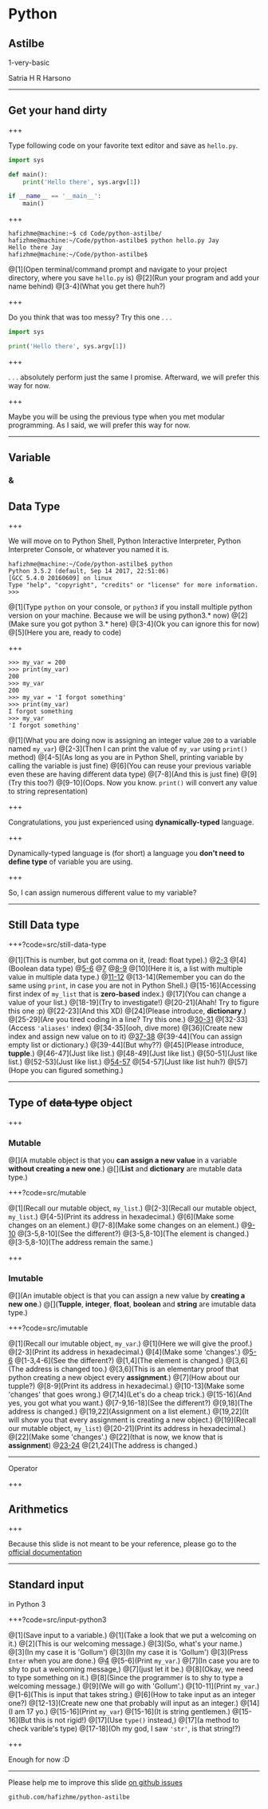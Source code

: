 # Python

## Astilbe

1-very-basic

Satria H R Harsono

---

## Get your hand dirty

+++

Type following code on your favorite text editor and save as `hello.py`.

```python
import sys

def main():
    print('Hello there', sys.argv[1])

if __name__ == '__main__':
    main()
```

+++

```
hafizhme@machine:~$ cd Code/python-astilbe/
hafizhme@machine:~/Code/python-astilbe$ python hello.py Jay
Hello there Jay
hafizhme@machine:~/Code/python-astilbe$ 
```
@[1](Open terminal/command prompt and navigate to your project directory, where you save `hello.py` is)
@[2](Run your program and add your name behind)
@[3-4](What you get there huh?)

+++

Do you think that was too messy? Try this one . . .

```python
import sys

print('Hello there', sys.argv[1])
```

+++

. . . absolutely perform just the same I promise. Afterward, we will prefer this way for now.

+++

Maybe you will be using the previous type when you met modular programming. As I said, we will prefer this way for now.

---

## Variable
### &
## Data Type

+++

We will move on to Python Shell, Python Interactive Interpreter, Python Interpreter Console, or whatever you named it is.
```
hafizhme@machine:~/Code/python-astilbe$ python
Python 3.5.2 (default, Sep 14 2017, 22:51:06) 
[GCC 5.4.0 20160609] on linux
Type "help", "copyright", "credits" or "license" for more information.
>>> 
```

@[1](Type `python` on your console, or `python3` if you install multiple python version on your machine. Because we will be using python3.\* now)
@[2](Make sure you got python 3.\* here)
@[3-4](Ok you can ignore this for now)
@[5](Here you are, ready to code)

+++

```
>>> my_var = 200
>>> print(my_var)
200
>>> my_var
200
>>> my_var = 'I forgot something'
>>> print(my_var)
I forgot something
>>> my_var
'I forgot something'
```
@[1](What you are doing now is assigning an integer value `200` to a variable named `my_var`)
@[2-3](Then I can print the value of `my_var` using `print()` method)
@[4-5](As long as you are in Python Shell, printing variable by calling the variable is just fine)
@[6](You can reuse your previous variable even these are having different data type)
@[7-8](And this is just fine)
@[9](Try this too?)
@[9-10](Oops. Now you know. `print()` will convert any value to string representation)

+++

Congratulations, you just experienced using **dynamically-typed** language.

+++

Dynamically-typed language is (for short) a language you **don't need to define type** of variable you are using.

+++

So, I can assign numerous different value to my variable?

---

## Still Data type

+++?code=src/still-data-type

@[1](This is number, but got comma on it, \(read: float type\).)
@[2-3](Investigate!)
@[4](Boolean data type)
@[5-6](Investigate!)
@[7](False)
@[8-9](Investigate!)
@[10](Here it is, a list with multiple value in multiple data type.)
@[11-12](Investigate!)
@[13-14](Remember you can do the same using `print`, in case you are not in Python Shell.)
@[15-16](Accessing first index of `my_list` that is **zero-based** index.)
@[17](You can change a value of your list.)
@[18-19](Try to investigate!)
@[20-21](Ahah! Try to figure this one :p)
@[22-23](And this XD)
@[24](Please introduce, **dictionary**.)
@[25-29](Are you tired coding in a line? Try this one.)
@[30-31](Investigate!)
@[32-33](Access `'aliases'` index)
@[34-35](ooh, dive more)
@[36](Create new index and assign new value on to it)
@[37-38](Investigate!)
@[39-44](You can assign empty list or dictionary.)
@[39-44](But why??)
@[45](Please introduce, **tupple**.)
@[46-47](Just like list.)
@[48-49](Just like list.)
@[50-51](Just like list.)
@[52-53](Just like list.)
@[54-57](Opps)
@[54-57](Just like list huh?)
@[57](Hope you can figured something.)

---

## Type of ~~data type~~ object

+++

### Mutable 
@[](A mutable object is that you **can assign a new value** in a variable **without creating a new one**.)
@[](**List** and **dictionary** are mutable data type.)

+++?code=src/mutable

@[1](Recall our mutable object, `my_list`.)
@[2-3](Recall our mutable object, `my_list`.)
@[4-5](Print its address in hexadecimal.)
@[6](Make some changes on an element.)
@[7-8](Make some changes on an element.)
@[9-10](Tadaaa)
@[3-5,8-10](See the different?)
@[3-5,8-10](The element is changed.)
@[3-5,8-10](The address remain the same.)

+++

### Imutable 
@[](An imutable object is that you can assign a new value by **creating a new one**.)
@[](**Tupple**, **integer**, **float**, **boolean** and **string** are imutable data type.)

+++?code=src/imutable

@[1](Recall our imutable object, `my_var`.)
@[1](Here we will give the proof.)
@[2-3](Print its address in hexadecimal.)
@[4](Make some 'changes'.)
@[5-6](Tadaaa)
@[1-3,4-6](See the different?)
@[1,4](The element is changed.)
@[3,6](The address is changed too.)
@[3,6](This is an elementary proof that python creating a new object every **assignment**.)
@[7](How about our tupple?)
@[8-9](Print its address in hexadecimal.)
@[10-13](Make some 'changes' that goes wrong.)
@[7,14](Let's do a cheap trick.)
@[15-16](And yes, you got what you want.)
@[7-9,16-18](See the different?)
@[9,18](The address is changed.)
@[19,22](Assignment on a list element.)
@[19,22](It will show you that every assignment is creating a new object.)
@[19](Recall our mutable object, `my_list`)
@[20-21](Print its address in hexadecimal.)
@[22](Make some 'changes'.)
@[22](that is now, we know that is **assignment**)
@[23-24](Tadaaa)
@[21,24](The address is changed.)

---

Operator

+++

## Arithmetics

+++

Because this slide is not meant to be your reference,
please go to the [official documentation](https://docs.python.org/3/library/operator.html#mapping-operators-to-functions)

---

## Standard input
in Python 3

+++?code=src/input-python3

@[1](Save input to a variable.)
@[1](Take a look that we put a welcoming on it.)
@[2](This is our welcoming message.)
@[3](So, what's your name.)
@[3](In my case it is 'Gollum')
@[3](In my case it is 'Gollum')
@[3](Press `Enter` when you are done.)
@[4](Nothing?)
@[5-6](Print `my_var`.)
@[7](In case you are to shy to put a welcoming message,)
@[7](just let it be.)
@[8](Okay, we need to type something on it.)
@[8](Since the programmer is to shy to type a welcoming message.)
@[9](We will go with 'Gollum'.)
@[10-11](Print `my_var`.)
@[1-6](This is input that takes string.)
@[6](How to take input as an integer one?)
@[12-13](Create new one that probably will input as an integer.)
@[14](I am 17 yo.)
@[15-16](Print `my_var`)
@[15-16](It is string gentlemen.)
@[15-16](But this is not rigid!)
@[17](Use `type()` instead,)
@[17](a method to check varible's type)
@[17-18](Oh my god, I saw `'str'`, is that string!?)

+++

Enough for now :D

---

Please help me to improve this slide [on github issues](https://github.com/hafizhme/python-astilbe/issues)

`github.com/hafizhme/python-astilbe`
